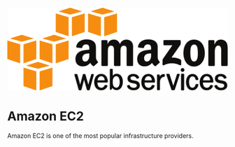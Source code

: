 ![Source Icon](thumbnail.svg)
# Amazon EC2
Amazon EC2 is one of the most popular infrastructure providers.
